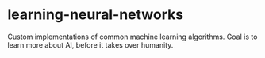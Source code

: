 # learning-neural-networks
Custom implementations of common machine learning algorithms.
Goal is to learn more about AI, before it takes over humanity.